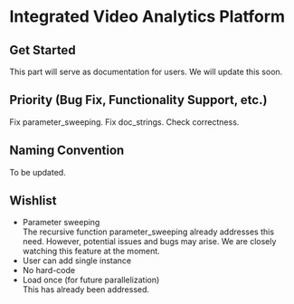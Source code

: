 # Integrated Video Analytics Platform

## Get Started
This part will serve as documentation for users. We will update this soon.

## Priority (Bug Fix, Functionality Support, etc.)
Fix parameter_sweeping.
Fix doc_strings.
Check correctness.

## Naming Convention
To be updated.

## Wishlist
- Parameter sweeping<br />
The recursive function parameter_sweeping already addresses this need. However, 
potential issues and bugs may arise. We are closely watching this feature at 
the moment.
- User can add single instance
- No hard-code
- Load once (for future parallelization)<br />
This has already been addressed.
